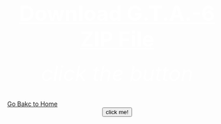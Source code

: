 <html>
 <head>
   <title>wow</title>
 </head>
  <body background="Screenshot 2024-05-07 193200.png">
     <center><h1><font size="120"><font color="white"><u>Download G.T.A.-6 ZIP File</u></font></font></h1></center>                                               
      <center><h6><font size="10"><font color="white">click the button</font></font></h6></center>
   <down><a href="https://bulbuwad.github.io/New-WebSite/">Go Bakc to Home</a></down>
   <a href="Rick Astley - Never Gonna Give You Up (Official Music Video).mp3">
      <center><button width="200">click me!</button></center> 
   </a>
 </body>
</html>

